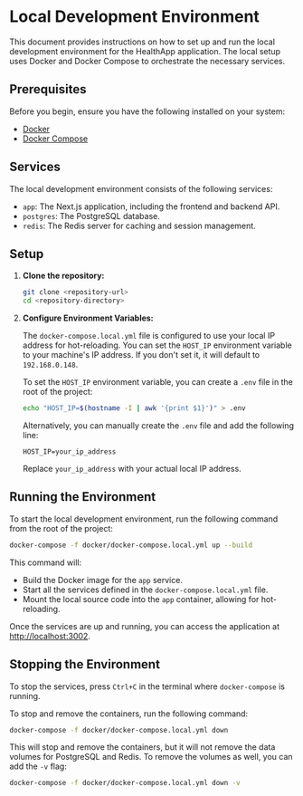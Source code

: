 # Local Development Environment

This document provides instructions on how to set up and run the local development environment for the HealthApp application. The local setup uses Docker and Docker Compose to orchestrate the necessary services.

## Prerequisites

Before you begin, ensure you have the following installed on your system:

-   [Docker](https://docs.docker.com/get-docker/)
-   [Docker Compose](https://docs.docker.com/compose/install/)

## Services

The local development environment consists of the following services:

-   `app`: The Next.js application, including the frontend and backend API.
-   `postgres`: The PostgreSQL database.
-   `redis`: The Redis server for caching and session management.

## Setup

1.  **Clone the repository:**

    ```bash
    git clone <repository-url>
    cd <repository-directory>
    ```

2.  **Configure Environment Variables:**

    The `docker-compose.local.yml` file is configured to use your local IP address for hot-reloading. You can set the `HOST_IP` environment variable to your machine's IP address. If you don't set it, it will default to `192.168.0.148`.

    To set the `HOST_IP` environment variable, you can create a `.env` file in the root of the project:

    ```bash
    echo "HOST_IP=$(hostname -I | awk '{print $1}')" > .env
    ```

    Alternatively, you can manually create the `.env` file and add the following line:

    ```
    HOST_IP=your_ip_address
    ```

    Replace `your_ip_address` with your actual local IP address.

## Running the Environment

To start the local development environment, run the following command from the root of the project:

```bash
docker-compose -f docker/docker-compose.local.yml up --build
```

This command will:
-   Build the Docker image for the `app` service.
-   Start all the services defined in the `docker-compose.local.yml` file.
-   Mount the local source code into the `app` container, allowing for hot-reloading.

Once the services are up and running, you can access the application at [http://localhost:3002](http://localhost:3002).

## Stopping the Environment

To stop the services, press `Ctrl+C` in the terminal where `docker-compose` is running.

To stop and remove the containers, run the following command:

```bash
docker-compose -f docker/docker-compose.local.yml down
```

This will stop and remove the containers, but it will not remove the data volumes for PostgreSQL and Redis. To remove the volumes as well, you can add the `-v` flag:

```bash
docker-compose -f docker/docker-compose.local.yml down -v
```
